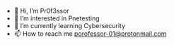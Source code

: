 - 👋 Hi, I’m Pr0f3ssor
- 👀 I’m interested in Pnetesting
- 🌱 I’m currently learning Cybersecurity
- 📫 How to reach me porofessor-01@protonmail.com

<!---
Pr0f3ssor/Pr0f3ssor is a ✨ special ✨ repository because its `README.md` (this file) appears on your GitHub profile.
You can click the Preview link to take a look at your changes.
--->
